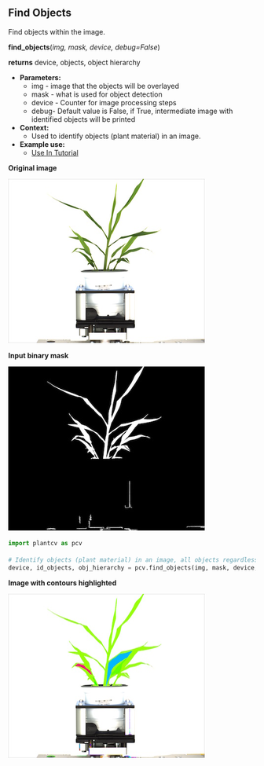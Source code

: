 ## Find Objects

Find objects within the image.

**find_objects**(*img, mask, device, debug=False*)

**returns** device, objects, object hierarchy

- **Parameters:**
    - img - image that the objects will be overlayed
    - mask - what is used for object detection
    - device - Counter for image processing steps
    - debug- Default value is False, if True, intermediate image with identified objects will be printed
- **Context:**
    - Used to identify objects (plant material) in an image.
- **Example use:**
    - [Use In Tutorial](vis_tutorial.md)

**Original image**

![Screenshot](img/documentation_images/find_objects/original_image.jpg)

**Input binary mask**

![Screenshot](img/documentation_images/find_objects/mask.jpg)

```python
import plantcv as pcv

# Identify objects (plant material) in an image, all objects regardless of hierarchy are filled (e.g. holes between leaves).
device, id_objects, obj_hierarchy = pcv.find_objects(img, mask, device, debug=True)
```

**Image with contours highlighted**

![Screenshot](img/documentation_images/find_objects/contours.jpg)

